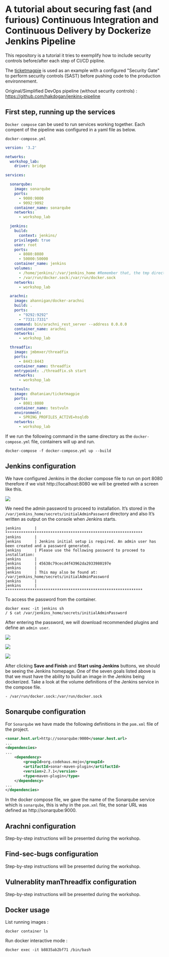 # A tutorial about securing fast (and furious) Continuous Integration and Continuous Delivery by Dockerize Jenkins Pipeline

This repository is a tutorial it tries to exemplify how to include security controls before/after each step of CI/CD pipline.

The [ticketmagpie](https://github.com/TmmmmmR/ticketmagpie/) is used as an example with a configured "Security Gate" to perform security controls (SAST) before pushing code to the production environnement.

Original/Simplified DevOps pipeline (without security controls) : https://github.com/hakdogan/jenkins-pipeline


## First step, running up the services

``Docker compose`` can be used to run services working together. Each compent of the pipeline was configured in a yaml file as below.

``docker-compose.yml``
```yml
version: '3.2'

networks:
  workshop_lab:
    driver: bridge

services:

  sonarqube:
    image: sonarqube
    ports:
      - 9000:9000
      - 9092:9092
    container_name: sonarqube
    networks:
      - workshop_lab

  jenkins:
    build:
      context: jenkins/
    privileged: true
    user: root
    ports:
      - 8080:8080
      - 50000:50000
    container_name: jenkins
    volumes:
      - /home/jenkins/:/var/jenkins_home #Remember that, the tmp directory is designed to be wiped on system reboot.
      - /var/run/docker.sock:/var/run/docker.sock
    networks:
      - workshop_lab

  arachni:
    image: ahannigan/docker-arachni
    build: .
    ports:
      - "9292:9292"
      - "7331:7331"
    command: bin/arachni_rest_server --address 0.0.0.0
    container_name: arachni
    networks:
      - workshop_lab

  threadfix:
    image: jmbmxer/threadfix
    ports:
      - 8443:8443
    container_name: threadfix
    entrypoint: ./threadfix.sh start
    networks:
      - workshop_lab

  testvuln:
    image: dhatanian/ticketmagpie
    ports:
      - 8081:8080
    container_name: testvuln
    environment:
      - SPRING_PROFILES_ACTIVE=hsqldb
    networks:
      - workshop_lab

```

If we run the following command in the same directory as the ``docker-compose.yml`` file, containers will up and run.

```
docker-compose -f docker-compose.yml up --build
```


## Jenkins configuration

We have configured Jenkins in the docker compose file to run on port 8080 therefore if we visit http://localhost:8080 we will be greeted with a screen like this.

![](images/004.png)

We need the admin password to proceed to installation. It’s stored in the ``/var/jenkins_home/secrets/initialAdminPassword`` directory and also It’s written as output on the console when Jenkins starts.

```
jenkins      | *************************************************************
jenkins      |
jenkins      | Jenkins initial setup is required. An admin user has been created and a password generated.
jenkins      | Please use the following password to proceed to installation:
jenkins      |
jenkins      | 45638c79cecd4f43962da2933980197e
jenkins      |
jenkins      | This may also be found at: /var/jenkins_home/secrets/initialAdminPassword
jenkins      |
jenkins      | *************************************************************
```

To access the password from the container.

```
docker exec -it jenkins sh
/ $ cat /var/jenkins_home/secrets/initialAdminPassword
```

After entering the password, we will download recommended plugins and define an ``admin user``.

![](images/005.png)

![](images/006.png)

![](images/007.png)

After clicking **Save and Finish** and **Start using Jenkins** buttons, we should be seeing the Jenkins homepage. One of the seven goals listed above is that we must have the ability to build an image in the Jenkins being dockerized. Take a look at the volume definitions of the Jenkins service in the compose file.

```
- /var/run/docker.sock:/var/run/docker.sock
```

## Sonarqube configuration

For ``Sonarqube`` we have made the following definitions in the ``pom.xml`` file of the project.

```xml
<sonar.host.url>http://sonarqube:9000</sonar.host.url>
...
<dependencies>
...
    <dependency>
        <groupId>org.codehaus.mojo</groupId>
        <artifactId>sonar-maven-plugin</artifactId>
        <version>2.7.1</version>
        <type>maven-plugin</type>
    </dependency>
...
</dependencies>
```

In the docker compose file, we gave the name of the Sonarqube service which is ``sonarqube``, this is why in the ``pom.xml`` file, the sonar URL was defined as http://sonarqube:9000.

## Arachni configuration

Step-by-step instructions will be presented during the workshop.

## Find-sec-bugs configuration 

Step-by-step instructions will be presented during the workshop.

## Vulnerablity manThreadfix configuration 

Step-by-step instructions will be presented during the workshop.

## Docker usage

List running images :

```docker container ls```

Run docker interactive mode :

```docker exec -it b8835ab2bf71 /bin/bash```



